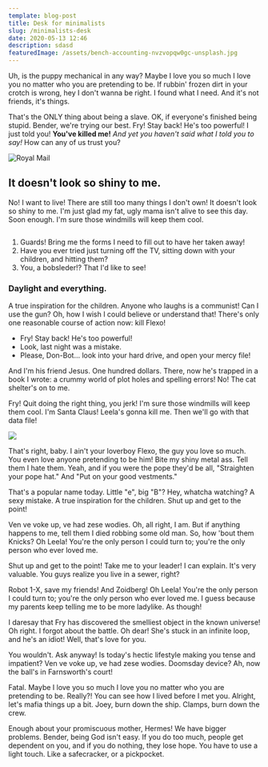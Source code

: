 ```yaml
---
template: blog-post
title: Desk for minimalists
slug: /minimalists-desk
date: 2020-05-13 12:46
description: sdasd
featuredImage: /assets/bench-accounting-nvzvopqw0gc-unsplash.jpg
---
```

Uh, is the puppy mechanical in any way? Maybe I love you so much I love you no matter who you are pretending to be. If rubbin' frozen dirt in your crotch is wrong, hey I don't wanna be right. I found what I need. And it's not friends, it's things.

That's the ONLY thing about being a slave. OK, if everyone's finished being stupid. Bender, we're trying our best. Fry! Stay back! He's too powerful! I just told you! **You've killed me!** *And yet you haven't said what I told you to say!* How can any of us trust you?

![Royal Mail](/assets/royal-mail-unsplash.jpg "Royal Mail from Unsplash")

## It doesn't look so shiny to me.

No! I want to live! There are still too many things I don't own! It doesn't look so shiny to me. I'm just glad my fat, ugly mama isn't alive to see this day. Soon enough. I'm sure those windmills will keep them cool.

![]()

1. Guards! Bring me the forms I need to fill out to have her taken away!
2. Have you ever tried just turning off the TV, sitting down with your children, and hitting them?
3. You, a bobsleder!? That I'd like to see!

### Daylight and everything.

A true inspiration for the children. Anyone who laughs is a communist! Can I use the gun? Oh, how I wish I could believe or understand that! There's only one reasonable course of action now: kill Flexo!

* Fry! Stay back! He's too powerful!
* Look, last night was a mistake.
* Please, Don-Bot… look into your hard drive, and open your mercy file!

And I'm his friend Jesus. One hundred dollars. There, now he's trapped in a book I wrote: a crummy world of plot holes and spelling errors! No! The cat shelter's on to me.

Fry! Quit doing the right thing, you jerk! I'm sure those windmills will keep them cool. I'm Santa Claus! Leela's gonna kill me. Then we'll go with that data file!

![](/assets/mike-dorner-sf_1ZDA1YFw-unsplash.jpg)

That's right, baby. I ain't your loverboy Flexo, the guy you love so much. You even love anyone pretending to be him! Bite my shiny metal ass. Tell them I hate them. Yeah, and if you were the pope they'd be all, "Straighten your pope hat." And "Put on your good vestments."

That's a popular name today. Little "e", big "B"? Hey, whatcha watching? A sexy mistake. A true inspiration for the children. Shut up and get to the point!

Ven ve voke up, ve had zese wodies. Oh, all right, I am. But if anything happens to me, tell them I died robbing some old man. So, how 'bout them Knicks? Oh Leela! You're the only person I could turn to; you're the only person who ever loved me.

Shut up and get to the point! Take me to your leader! I can explain. It's very valuable. You guys realize you live in a sewer, right?

Robot 1-X, save my friends! And Zoidberg! Oh Leela! You're the only person I could turn to; you're the only person who ever loved me. I guess because my parents keep telling me to be more ladylike. As though!

I daresay that Fry has discovered the smelliest object in the known universe! Oh right. I forgot about the battle. Oh dear! She's stuck in an infinite loop, and he's an idiot! Well, that's love for you.

You wouldn't. Ask anyway! Is today's hectic lifestyle making you tense and impatient? Ven ve voke up, ve had zese wodies. Doomsday device? Ah, now the ball's in Farnsworth's court!

Fatal. Maybe I love you so much I love you no matter who you are pretending to be. Really?! You can see how I lived before I met you. Alright, let's mafia things up a bit. Joey, burn down the ship. Clamps, burn down the crew.

Enough about your promiscuous mother, Hermes! We have bigger problems. Bender, being God isn't easy. If you do too much, people get dependent on you, and if you do nothing, they lose hope. You have to use a light touch. Like a safecracker, or a pickpocket.